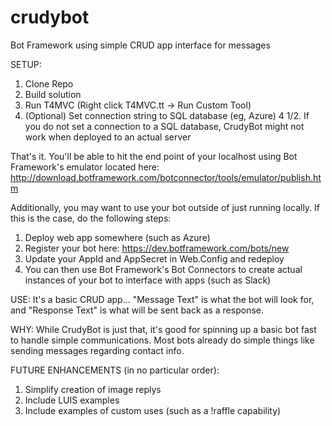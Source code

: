 # crudybot
Bot Framework using simple CRUD app interface for messages


SETUP:

1. Clone Repo
2. Build solution
3. Run T4MVC (Right click T4MVC.tt -> Run Custom Tool)
4. (Optional) Set connection string to SQL database (eg, Azure)
4 1/2. If you do not set a connection to a SQL database, CrudyBot might not work when deployed to an actual server

That's it. You'll be able to hit the end point of your localhost using Bot Framework's emulator located here:
http://download.botframework.com/botconnector/tools/emulator/publish.htm

Additionally, you may want to use your bot outside of just running locally. If this is the case, do the following steps:

1. Deploy web app somewhere (such as Azure)
2. Register your bot here: https://dev.botframework.com/bots/new
3. Update your AppId and AppSecret in Web.Config and redeploy
4. You can then use Bot Framework's Bot Connectors to create actual instances of your bot to interface with apps (such as Slack)
 
USE:
It's a basic CRUD app... "Message Text" is what the bot will look for, and "Response Text" is what will be sent back as a response.

WHY:
While CrudyBot is just that, it's good for spinning up a basic bot fast to handle simple communications. Most bots already do simple things like sending messages regarding contact info. 

FUTURE ENHANCEMENTS (in no particular order):

1. Simplify creation of image replys
2. Include LUIS examples
3. Include examples of custom uses (such as a !raffle capability)
